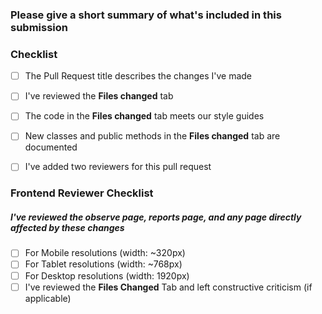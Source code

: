### Please give a short summary of what's included in this submission


### Checklist
- [ ] The Pull Request title describes the changes I've made
- [ ] I've reviewed the **Files changed** tab
- [ ] The code in the **Files changed** tab meets our style guides
- [ ] New classes and public methods in the **Files changed** tab are documented
- [ ] I've added two reviewers for this pull request


### Frontend Reviewer Checklist
##### I've reviewed the observe page, reports page, and any page directly affected by these changes
- [ ] For Mobile resolutions (width: ~320px)
- [ ] For Tablet resolutions (width: ~768px)
- [ ] For Desktop resolutions (width: 1920px)
- [ ] I've reviewed the **Files Changed** Tab and left constructive criticism (if applicable)